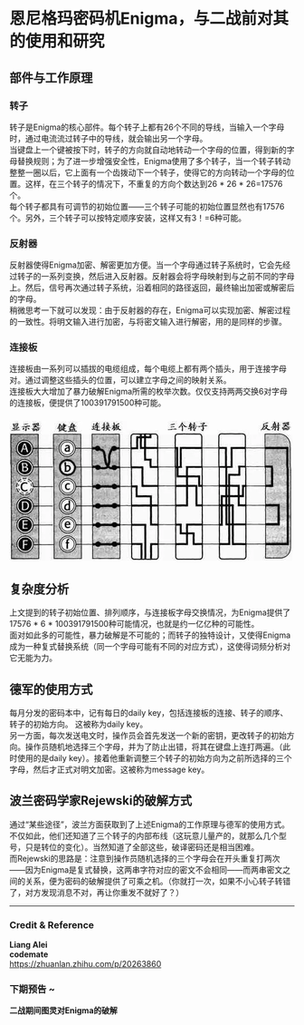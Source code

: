 # 恩尼格玛密码机Enigma，与二战前对其的使用和研究
## 部件与工作原理
### 转子
转子是Enigma的核心部件。每个转子上都有26个不同的导线，当输入一个字母时，通过电流流过转子中的导线，就会输出另一个字母。  
当键盘上一个键被按下时，转子的方向就自动地转动一个字母的位置，得到新的字母替换规则；为了进一步增强安全性，Enigma使用了多个转子，当一个转子转动整整一圈以后，它上面有一个齿拨动下一个转子，使得它的方向转动一个字母的位置。这样，在三个转子的情况下，不重复的方向个数达到26 * 26 * 26=17576个。  
每个转子都具有可调节的初始位置——三个转子可能的初始位置显然也有17576个。另外，三个转子可以按特定顺序安装，这样又有3！=6种可能。
### 反射器
反射器使得Enigma加密、解密更加方便。当一个字母通过转子系统时，它会先经过转子的一系列变换，然后进入反射器。反射器会将字母映射到与之前不同的字母上。然后，信号再次通过转子系统，沿着相同的路径返回，最终输出加密或解密后的字母。  
稍微思考一下就可以发现：由于反射器的存在，Enigma可以实现加密、解密过程的一致性。将明文输入进行加密，与将密文输入进行解密，用的是同样的步骤。
### 连接板
连接板由一系列可以插拔的电缆组成，每个电缆上都有两个插头，用于连接字母对。通过调整这些插头的位置，可以建立字母之间的映射关系。  
连接板大大增加了暴力破解Enigma所需的枚举次数。仅仅支持两两交换6对字母的连接板，便提供了100391791500种可能。
### ![](img.png)
## 复杂度分析
上文提到的转子初始位置、排列顺序，与连接板字母交换情况，为Enigma提供了17576 * 6 * 100391791500种可能情况，也就是约一亿亿种的可能性。  
面对如此多的可能性，暴力破解是不可能的；而转子的独特设计，又使得Enigma成为一种复式替换系统（同一个字母可能有不同的对应方式），这使得词频分析对它无能为力。  
## 德军的使用方式
每月分发的密码本中，记有每日的daily key，包括连接板的连接、转子的顺序、转子的初始方向。 这被称为daily key。  
另一方面，每次发送电文时，操作员会首先发送一个新的密钥，更改转子的初始方向。操作员随机地选择三个字母，并为了防止出错，将其在键盘上连打两遍。（此时使用的是daily key）。接着他重新调整三个转子的初始方向为之前所选择的三个字母，然后才正式对明文加密。这被称为message key。
## 波兰密码学家Rejewski的破解方式
通过“某些途径”，波兰方面获取到了上述Enigma的工作原理与德军的使用方式。不仅如此，他们还知道了三个转子的内部布线（这玩意儿量产的，就那么几个型号，只是转位的变化）。当然知道了全部这些，破译密码还是相当困难。  
而Rejewski的思路是：注意到操作员随机选择的三个字母会在开头重复打两次——因为Enigma是复式替换，这两串字符对应的密文不会相同——而两串密文之间的关系，便为密码的破解提供了可乘之机。（你就打一次，如果不小心转子转错了，对方发现消息不对，再让你重发不就好了？）

---
### Credit & Reference
__Liang Alei__  
__codemate__  
<https://zhuanlan.zhihu.com/p/20263860>
### 下期预告 ~
__二战期间图灵对Enigma的破解__